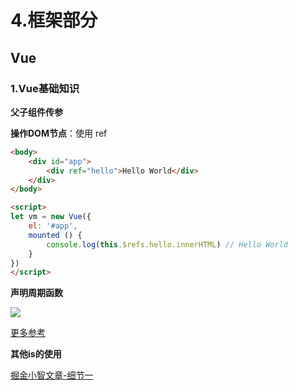 # 4.框架部分

## Vue

### 1.Vue基础知识

**父子组件传参**



**操作DOM节点**：使用 ref

```html
<body>
    <div id="app">
        <div ref="hello">Hello World</div>
    </div>
</body>

<script>
let vm = new Vue({
    el: '#app',
    mounted () {
        console.log(this.$refs.hello.innerHTML) // Hello World
    }
})
</script>
```

**声明周期函数**

<img src="https://itzkp-1253302184.cos.ap-beijing.myqcloud.com/notes/1.quickcheck/6.%E9%9D%A2%E8%AF%95/%E6%A1%86%E6%9E%B6%E9%83%A8%E5%88%86/1.png" />

[更多参考](https://www.cnblogs.com/xiaobaibubai/p/8383952.html)


**其他is的使用**

[掘金小智文章-细节一](https://juejin.im/post/5adf5459f265da0ba062cf5f)

